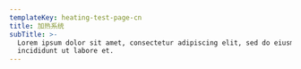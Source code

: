 ```yaml
---
templateKey: heating-test-page-cn
title: 加热系统
subTitle: >-
  Lorem ipsum dolor sit amet, consectetur adipiscing elit, sed do eiusmod tempor
  incididunt ut labore et.
---
```


